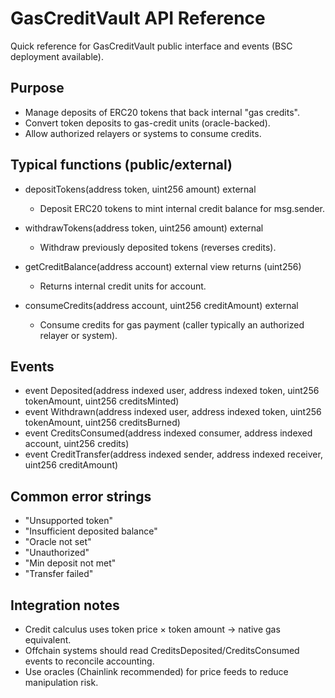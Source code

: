 # GasCreditVault API Reference

Quick reference for GasCreditVault public interface and events (BSC deployment available).

## Purpose
- Manage deposits of ERC20 tokens that back internal "gas credits".
- Convert token deposits to gas-credit units (oracle-backed).
- Allow authorized relayers or systems to consume credits.

## Typical functions (public/external)

- depositTokens(address token, uint256 amount) external
  - Deposit ERC20 tokens to mint internal credit balance for msg.sender.

- withdrawTokens(address token, uint256 amount) external
  - Withdraw previously deposited tokens (reverses credits).

- getCreditBalance(address account) external view returns (uint256)
  - Returns internal credit units for account.

- consumeCredits(address account, uint256 creditAmount) external
  - Consume credits for gas payment (caller typically an authorized relayer or system).

## Events
- event Deposited(address indexed user, address indexed token, uint256 tokenAmount, uint256 creditsMinted)
- event Withdrawn(address indexed user, address indexed token, uint256 tokenAmount, uint256 creditsBurned)
- event CreditsConsumed(address indexed consumer, address indexed account, uint256 credits)
- event CreditTransfer(address indexed sender, address indexed receiver, uint256 creditAmount)

## Common error strings
- "Unsupported token"
- "Insufficient deposited balance"
- "Oracle not set"
- "Unauthorized"
- "Min deposit not met"
- "Transfer failed"

## Integration notes
- Credit calculus uses token price × token amount → native gas equivalent.
- Offchain systems should read CreditsDeposited/CreditsConsumed events to reconcile accounting.
- Use oracles (Chainlink recommended) for price feeds to reduce manipulation risk.
